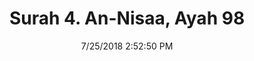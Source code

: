 ---
title       : "Surah 4. An-Nisaa, Ayah 98"
date        : 7/25/2018 2:52:50 PM
draft       : false
type        : "quran"
layout      : "compare"
BookCode    : "CMP"
SurahNumber : "4"
AyahNumber  : "98"
TotalAyah   : "176"
---